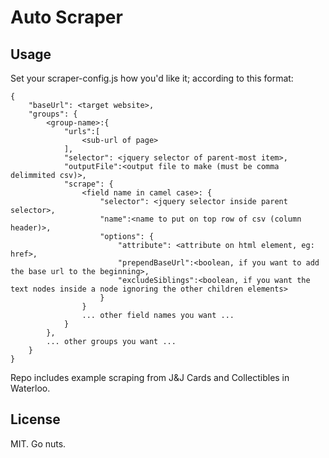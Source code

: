 # Auto Scraper

## Usage

Set your scraper-config.js how you'd like it; according to this format:
```
{
    "baseUrl": <target website>,
    "groups": {
        <group-name>:{
            "urls":[
                <sub-url of page>
            ],
            "selector": <jquery selector of parent-most item>,
            "outputFile":<output file to make (must be comma delimmited csv)>,
            "scrape": {
                <field name in camel case>: {
                    "selector": <jquery selector inside parent selector>,
                    "name":<name to put on top row of csv (column header)>,
                    "options": {
                        "attribute": <attribute on html element, eg: href>,
                        "prependBaseUrl":<boolean, if you want to add the base url to the beginning>,
                        "excludeSiblings":<boolean, if you want the text nodes inside a node ignoring the other children elements>
                    }
                }
                ... other field names you want ...
            }
        },
        ... other groups you want ...
    }
}
```

Repo includes example scraping from J&J Cards and Collectibles in Waterloo. 

## License

MIT. Go nuts.